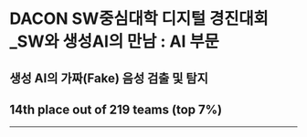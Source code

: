 # DACON SW중심대학 디지털 경진대회_SW와 생성AI의 만남 : AI 부문


## 생성 AI의 가짜(Fake) 음성 검출 및 탐지 
## 14th place out of 219 teams (top 7%)
---
